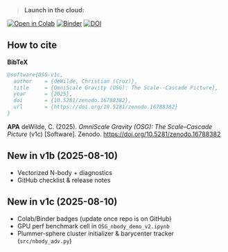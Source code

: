 > **Launch in the cloud:**

[![Open in Colab](https://colab.research.google.com/assets/colab-badge.svg)](https://colab.research.google.com/github/cdewilde/omni-scale-gravity/blob/main/notebooks/OSG_nbody_demo_v2.ipynb)
[![Binder](https://mybinder.org/badge_logo.svg)](https://mybinder.org/v2/gh/cdewilde/omni-scale-gravity/HEAD?labpath=notebooks%2FOSG_nbody_demo_v2.ipynb)
[![DOI](https://zenodo.org/badge/DOI/10.5281/zenodo.16788382.svg)](https://doi.org/10.5281/zenodo.16788382)

## How to cite

**BibTeX**
```bibtex
@software{OSG-v1c,
  author    = {deWilde, Christian (Cruz)},
  title     = {OmniScale Gravity (OSG): The Scale--Cascade Picture},
  year      = {2025},
  doi       = {10.5281/zenodo.16788382},
  url       = {https://doi.org/10.5281/zenodo.16788382}
}
```

**APA**
deWilde, C. (2025). *OmniScale Gravity (OSG): The Scale–Cascade Picture* (v1c) [Software]. Zenodo. https://doi.org/10.5281/zenodo.16788382


## New in v1b (2025-08-10)
- Vectorized N-body + diagnostics
- GitHub checklist & release notes


## New in v1c (2025-08-10)
- Colab/Binder badges (update once repo is on GitHub)
- GPU perf benchmark cell in `OSG_nbody_demo_v2.ipynb`
- Plummer-sphere cluster initializer & barycenter tracker (`src/nbody_adv.py`)
